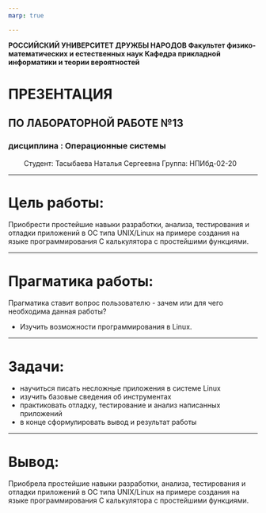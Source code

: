 ```yaml
---
marp: true

---
```

**РОССИЙСКИЙ УНИВЕРСИТЕТ ДРУЖБЫ НАРОДОВ
Факультет физико-математических и естественных наук
Кафедра прикладной информатики и теории вероятностей**
 
 
 
 
# ПРЕЗЕНТАЦИЯ
## ПО ЛАБОРАТОРНОЙ РАБОТЕ №13
### дисциплина : Операционные системы
 
 
 
 
Студент: Тасыбаева Наталья Сергеевна
Группа: НПИбд-02-20

---
# Цель работы: 

Приобрести простейшие навыки разработки, анализа, тестирования и отладки
приложений в ОС типа UNIX/Linux на примере создания на языке программирования С калькулятора с простейшими функциями.


---
# Прагматика работы:

Прагматика ставит вопрос пользователю - зачем или для чего необходима данная работы?

- Изучить возможности программирования в Linux.





---
# Задачи:

- научиться писать несложные приложения в системе Linux
- изучить базовые сведения об инструментах
- практиковать отладку, тестирование и анализ написанных приложений
- в конце сформулировать вывод и результат работы

---
# Вывод:

Приобрела простейшие навыки разработки, анализа, тестирования и отладки
приложений в ОС типа UNIX/Linux на примере создания на языке программирования С калькулятора с простейшими функциями.

